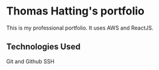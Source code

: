 # Thomas Hatting's portfolio

This is my professional portfolio. It uses AWS and ReactJS.


## Technologies Used

Git and Github
SSH
